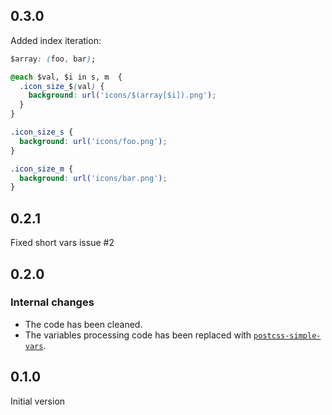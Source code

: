 ## 0.3.0
Added index iteration:

```css
$array: (foo, bar);

@each $val, $i in s, m  {
  .icon_size_$(val) {
    background: url('icons/$(array[$i]).png');
  }
}
```

```css
.icon_size_s {
  background: url('icons/foo.png');
}

.icon_size_m {
  background: url('icons/bar.png');
}
```


## 0.2.1
Fixed short vars issue #2

## 0.2.0
### Internal changes
* The code has been cleaned.
* The variables processing code has been replaced with [`postcss-simple-vars`].

[`postcss-simple-vars`]: https://github.com/postcss/postcss-simple-vars

## 0.1.0
Initial version
